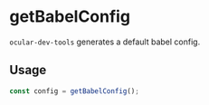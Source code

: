 # getBabelConfig

`ocular-dev-tools` generates a default babel config.

## Usage

```js
const config = getBabelConfig();
```
